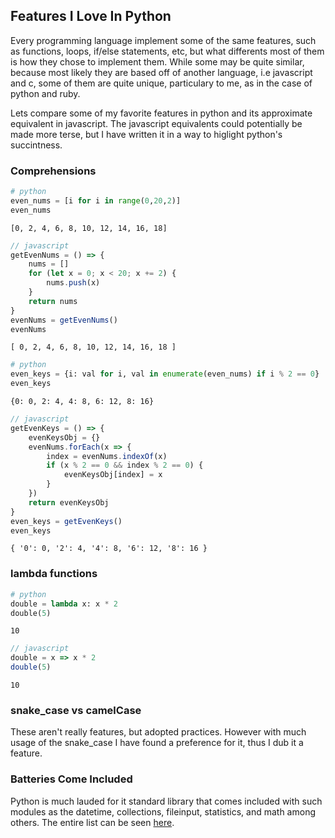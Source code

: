 
## Features I Love In Python

Every programming language implement some of the same features, such as functions, loops, if/else statements, etc, but what differents most of them is how they chose to implement them. While some may be quite similar, because most likely they are based off of another language, i.e javascript and c, some of them are quite unique, particulary to me, as in the case of python and ruby. 

Lets compare some of my favorite features in python and its approximate equivalent in javascript. The javascript equivalents could potentially be made more terse, but I have written it in a way to higlight python's succintness.

### Comprehensions


```python
# python
even_nums = [i for i in range(0,20,2)]
even_nums
```




    [0, 2, 4, 6, 8, 10, 12, 14, 16, 18]




```javascript
// javascript
getEvenNums = () => {
    nums = []
    for (let x = 0; x < 20; x += 2) {
        nums.push(x)
    }
    return nums
}
evenNums = getEvenNums()
evenNums
```




    [ 0, 2, 4, 6, 8, 10, 12, 14, 16, 18 ]




```python
# python
even_keys = {i: val for i, val in enumerate(even_nums) if i % 2 == 0}
even_keys
```




    {0: 0, 2: 4, 4: 8, 6: 12, 8: 16}




```javascript
// javascript
getEvenKeys = () => {
    evenKeysObj = {}
    evenNums.forEach(x => {
        index = evenNums.indexOf(x)
        if (x % 2 == 0 && index % 2 == 0) {
            evenKeysObj[index] = x
        }   
    })
    return evenKeysObj
}
even_keys = getEvenKeys()
even_keys
```




    { '0': 0, '2': 4, '4': 8, '6': 12, '8': 16 }



### lambda functions


```python
# python
double = lambda x: x * 2
double(5)
```




    10




```javascript
// javascript
double = x => x * 2
double(5)
```




    10



### snake_case vs camelCase

These aren't really features, but adopted practices. However with much usage of the snake_case I have found
a preference for it, thus I dub it a feature.



### Batteries Come Included

Python is much lauded for it standard library that comes included with such modules as the datetime, collections, fileinput, statistics, and math among others. The entire list can be seen [here](https://docs.python.org/3/library/index.html).
